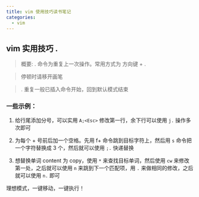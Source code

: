 ```yaml
---
title: vim 使用技巧读书笔记
categories:
  - vim
---
```


## vim 实用技巧 .

> 概要: . 命令为重复上一次操作。常用方式为 方向键 + .

> 停顿时请移开画笔

> . 重复一般已插入命令开始，回到默认模式结束

### 一些示例：

1. 给行尾添加分号，可以实用 `A;<Esc>` 修改第一行，余下行可以使用 `j.` 操作多次即可

2. 为每个 + 号前后加一个空格。先用 f+ 命令跳到目标字符上，然后用 `s`
   命令把一个字符替换成 3 个，然后就可以使用 `;.` 快递替换

3. 想替换单词 content 为 copy，使用 `*` 来查找目标单词，然后使用 `cw`
   来修改第一处，之后就可以使用 `n` 来跳到下一个匹配项，用 `.`
   来做相同的修改，之后就可以使用 `n.` 即可

理想模式，一键移动，一键执行！
